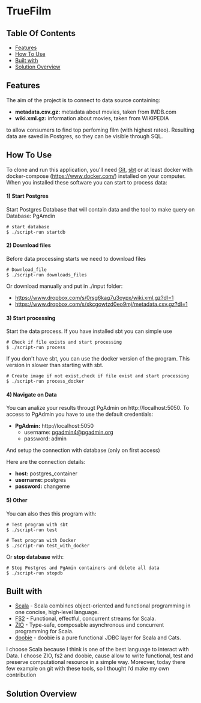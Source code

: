 # TrueFilm
## Table Of Contents

<!-- START doctoc generated TOC please keep comment here to allow auto update -->
<!-- DON'T EDIT THIS SECTION, INSTEAD RE-RUN doctoc TO UPDATE -->

- [Features](#features)
- [How To Use](#how-to-use)
- [Built with](#built-with)
- [Solution Overview](#solution-overview)

<!-- END doctoc generated TOC please keep comment here to allow auto update -->


## Features

The aim of the project is to connect to data source containing:
* **metadata.csv.gz:** metadata about movies, taken from IMDB.com 
* **wiki.xml.gz:** information about movies, taken from WIKIPEDIA

to allow consumers to find top perfoming film (with highest rateo).
Resulting data are saved in Postgres, so they can be visible through SQL.

## How To Use

To clone and run this application, you'll need [Git](https://git-scm.com), [sbt](http://www.scala-sbt.org/) or at least docker with docker-compose (https://www.docker.com/)  installed on your computer. When you installed these software you can start to process data:

#### 1) Start Postgres
Start Postgres Database that will contain data and the tool to make query on Database: PgAmdin

```shell script
# start database
$ ./script-run startdb
```
#### 2) Download files
Before data processing starts we need to download files
```shell script
# Download_file
$ ./script-run downloads_files
```
Or download manually and put in ./input folder:
* https://www.dropbox.com/s/0rsg6kag7u3oypx/wiki.xml.gz?dl=1
* https://www.dropbox.com/s/xkcgowtzd0eo9mj/metadata.csv.gz?dl=1


#### 3) Start processing
Start the data process. If you have installed sbt you can simple use
```shell script
# Check if file exists and start processing
$ ./script-run process
```
If you don't have sbt, you can use the docker version of the program. This version in slower than starting with sbt.
```shell script
# Create image if not exist,check if file exist and start processing
$ ./script-run process_docker
```

#### 4) Navigate on Data
You can analize your results througt PgAdmin on http://localhost:5050.
To access to PgAdmin you have to use the default credentials:
* **PgAdmin:** http://localhost:5050
    * username: pgadmin4@pgadmin.org
    * password: admin
    
And setup the connection with database (only on first access)

Here are the connection details:
* **host:** postgres_container
* **username:** postgres
* **password:** changeme

#### 5) Other
You can also thes this program with:
```shell script
# Test program with sbt
$ ./script-run test

# Test program with Docker
$ ./script-run test_with_docker
```

Or **stop database** with:
```shell script
# Stop Postgres and PgAmin containers and delete all data
$ ./script-run stopdb
```

## Built with 

- [Scala](https://www.scala-lang.org/) - Scala combines object-oriented and functional programming in one concise, high-level language.
- [FS2](https://fs2.io/#/) - Functional, effectful, concurrent streams for Scala.
- [ZIO](https://zio.dev/) - Type-safe, composable asynchronous and concurrent programming for Scala.
- [doobie](https://tpolecat.github.io/doobie/) - doobie is a pure functional JDBC layer for Scala and Cats.

I choose Scala because I think is one of the best language to interact with Data. I choose ZIO, fs2 and doobie, cause allow to write functional, test and preserve computational resource in a simple way. Moreover, today there few example on git with these tools, so I thought I’d make my own contribution

## Solution Overview
